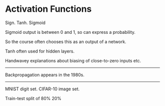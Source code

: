 # Activation Functions

Sign. Tanh. Sigmoid

Sigmoid output is between 0 and 1, so can express a probability.

So the course often chooses this as an output of a network.

Tanh often used for hidden layers.

Handwavey explanations about biasing of close-to-zero inputs etc.

***

Backpropagation appears in the 1980s.

***

MNIST digit set. CIFAR-10 image set.

Train-test split of 80% 20%

